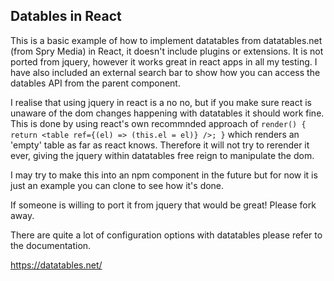 ## Datables in React

This is a basic example of how to implement datatables from datatables.net (from Spry Media) in React, it doesn't include plugins or extensions. It is not ported from jquery, however it works great in react apps in all my testing. I have also included an external search bar to show how you can access the datables API from the parent component.

I realise that using jquery in react is a no no, but if you make sure react is unaware of the dom changes happening with datatables it should work fine. This is done by using react's own recommnded approach of `render() { return <table ref={(el) => (this.el = el)} />; }` which renders an 'empty' table as far as react knows. Therefore it will not try to rerender it ever, giving the jquery within datatables free reign to manipulate the dom.

I may try to make this into an npm component in the future but for now it is just an example you can clone to see how it's done.

If someone is willing to port it from jquery that would be great! Please fork away.

There are quite a lot of configuration options with datatables please refer to the documentation.

https://datatables.net/
